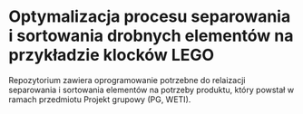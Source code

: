 # Optymalizacja procesu separowania i sortowania drobnych elementów na przykładzie klocków LEGO
Repozytorium zawiera oprogramowanie potrzebne do relaizacji separowania i sortowania elementów na potrzeby produktu, który powstał w ramach przedmiotu Projekt grupowy (PG, WETI).

